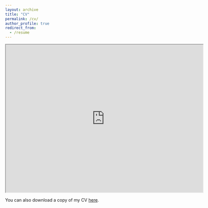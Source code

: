 ```yaml
---
layout: archive
title: "CV"
permalink: /cv/
author_profile: true
redirect_from:
  - /resume
---
```


<iframe src="https://drive.google.com/file/d/1Fefg7rxLb2a5nb0kisGyH28pZ-7Gsayh/preview" width="640" height="480" allow="autoplay"></iframe>

You can also download a copy of my CV [here](/files/ManarAlkuzwenyCV_070121.pdf).